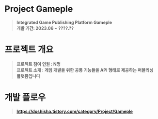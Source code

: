 # Project Gameple
> **Integrated Game Publishing Platform Gameple** <br/> **개발 기간: 2023.06 ~ ????.??**

# 프로젝트 개요
> **프로젝트 참여 인원 : N명**<br>
> **프로젝트 소개 : 게임 개발을 위한 공통 기능들을 API 형태로 제공하는 퍼블리싱 플랫폼입니다**<br>

# 개발 플로우
> **https://doshisha.tistory.com/category/Project/Gameple**
